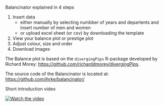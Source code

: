 Balancinator explained in 4 steps

1. Insert data
    - either manually by selecting numbber of years and departents and insert number of men and women
    - or upload excel sheet (or csv) by downloading the template
2. View your balance plot or prestige plot 
3. Adjust colour, size and order
4. Download images 

The Balance plot is based on the `divergingPips` R-package developed by Richard Morey: https://github.com/richarddmorey/divergingPips.

The source code of the Balancinator is located at: https://github.com/ihrke/balancinator/


Short introduction video

[![Watch the video](https://mediasite.uit.no/Mediasite/Play/446385c0f55748cab69a14fa1ed735541d)](https://mediasite.uit.no/Mediasite/Play/446385c0f55748cab69a14fa1ed735541d)


